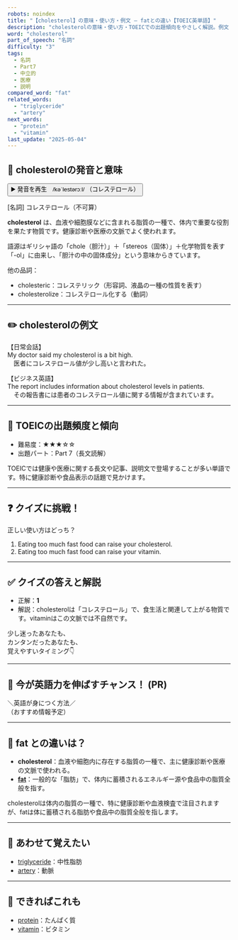 ```yaml
---
robots: noindex
title: "【cholesterol】の意味・使い方・例文 ― fatとの違い【TOEIC英単語】"
description: "cholesterolの意味・使い方・TOEICでの出題傾向をやさしく解説。例文・クイズ付きでfatとの違いもわかりやすく学べます。"
word: "cholesterol"
part_of_speech: "名詞"
difficulty: "3"
tags:
  - 名詞
  - Part7
  - 中立的
  - 医療
  - 説明
compared_word: "fat"
related_words:
  - "triglyceride"
  - "artery"
next_words:
  - "protein"
  - "vitamin"
last_update: "2025-05-04"
---
```


## 🔰 cholesterolの発音と意味

<button class="play-audio" onclick="playTTS('cholesterol')">
  <span class="play-audio-main">
    ▶️ 発音を再生　/kəˈlestərɔːl/
  </span>
  <span class="play-audio-sub">
    （コレステロール）
  </span>
</button>

[名詞] コレステロール（不可算）

**cholesterol** は、血液や細胞膜などに含まれる脂質の一種で、体内で重要な役割を果たす物質です。健康診断や医療の文脈でよく使われます。

語源はギリシャ語の「chole（胆汁）」＋「stereos（固体）」＋化学物質を表す「-ol」に由来し、「胆汁の中の固体成分」という意味からきています。

他の品詞：  
- cholesteric：コレステリック（形容詞、液晶の一種の性質を表す）
- cholesterolize：コレステロール化する（動詞）

---

## ✏️ cholesterolの例文

【日常会話】  
My doctor said my cholesterol is a bit high.  
　医者にコレステロール値が少し高いと言われた。

【ビジネス英語】  
The report includes information about cholesterol levels in patients.  
　その報告書には患者のコレステロール値に関する情報が含まれています。

---

## 🎯 TOEICの出題頻度と傾向

- 難易度：★★★☆☆
- 出題パート：Part 7（長文読解）

TOEICでは健康や医療に関する長文や記事、説明文で登場することが多い単語です。特に健康診断や食品表示の話題で見かけます。

---

## ❓ クイズに挑戦！

正しい使い方はどっち？

1. Eating too much fast food can raise your cholesterol.  
2. Eating too much fast food can raise your vitamin.

---

## ✅ クイズの答えと解説

- 正解：**1**
- 解説：cholesterolは「コレステロール」で、食生活と関連して上がる物質です。vitaminはこの文脈では不自然です。

少し迷ったあなたも、  
カンタンだったあなたも、  
覚えやすいタイミング👇️

---

## 🚀 今が英語力を伸ばすチャンス！ (PR)

<div class="info-center">
＼英語が身につく方法／<br>  
（おすすめ情報予定）
</div>

---

## 🤔  fat との違いは？

- **cholesterol**：血液や細胞内に存在する脂質の一種で、主に健康診断や医療の文脈で使われる。
- **[fat](/word/fat)**：一般的な「脂肪」で、体内に蓄積されるエネルギー源や食品中の脂質全般を指す。

cholesterolは体内の脂質の一種で、特に健康診断や血液検査で注目されますが、fatは体に蓄積される脂肪や食品中の脂質全般を指します。

---

## 🧩 あわせて覚えたい

- [triglyceride](/word/triglyceride)：中性脂肪
- [artery](/word/artery)：動脈

---

## 📖 できればこれも

- [protein](/word/protein)：たんぱく質
- [vitamin](/word/vitamin)：ビタミン

<!-- cvid: aid31_bid00 -->
